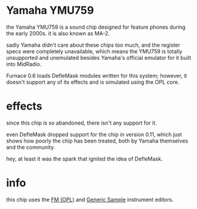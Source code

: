 # Yamaha YMU759

the Yamaha YMU759 is a sound chip designed for feature phones during the early 2000s.
it is also known as MA-2.

sadly Yamaha didn't care about these chips too much, and the register specs were completely unavailable, which means the YMU759 is totally unsupported and unemulated besides Yamaha's official emulator for it built into MidRadio.

Furnace 0.6 loads DefleMask modules written for this system; however, it doesn't support any of its effects and is simulated using the OPL core.

# effects

since this chip is so abandoned, there isn't any support for it.

even DefleMask dropped support for the chip in version 0.11, which just shows how poorly the chip has been treated, both by Yamaha themselves and the community.


hey, at least it was the spark that ignited the idea of DefleMask.

# info

this chip uses the [FM (OPL)](../4-instrument/fm-opl.md) and [Generic Sample](../4-instrument/sample.md) instrument editors.
